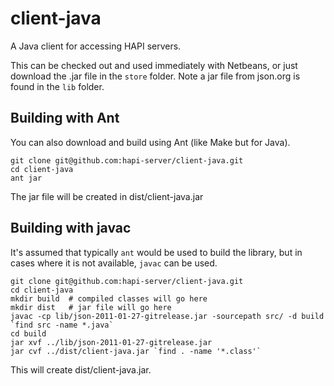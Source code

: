 # client-java

A Java client for accessing HAPI servers.

This can be checked out and used immediately with Netbeans, or just download 
the .jar file in the `store` folder.  Note a jar file from json.org is found in the `lib` folder.

## Building with Ant

You can also download and build using Ant (like Make but for Java).  

~~~~~
git clone git@github.com:hapi-server/client-java.git
cd client-java
ant jar
~~~~~

The jar file will be created in dist/client-java.jar

## Building with javac

It's assumed that typically `ant` would be used to build the library, but in cases where it is not available, `javac` can be used.
~~~~~
git clone git@github.com:hapi-server/client-java.git
cd client-java
mkdir build  # compiled classes will go here
mkdir dist   # jar file will go here
javac -cp lib/json-2011-01-27-gitrelease.jar -sourcepath src/ -d build `find src -name *.java`
cd build
jar xvf ../lib/json-2011-01-27-gitrelease.jar
jar cvf ../dist/client-java.jar `find . -name '*.class'`
~~~~~
This will create dist/client-java.jar.
